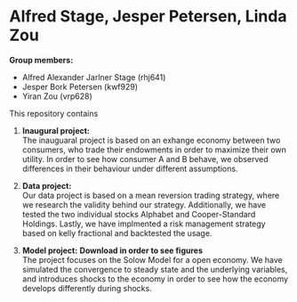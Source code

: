 # Alfred Stage, Jesper Petersen, Linda Zou

**Group members:**
- Alfred Alexander Jarlner Stage (rhj641)
- Jesper Bork Petersen (kwf929)
- Yiran Zou (vrp628)

This repository contains  
1. **Inaugural project:** <br>
   The inauguaral project is based on an exhange economy between two consumers, who trade their endowments in order to maximize their own utility. In order to see how consumer A     and B behave, we observed differences in their behaviour under different assumptions.
   
2. **Data project:** <br>
   Our data project is based on a mean reversion trading strategy, where we research the validity behind our strategy. Additionally, we have tested the two individual stocks          Alphabet and Cooper-Standard Holdings. Lastly, we have implmented a risk management strategy based on kelly fractional and backtested the usage. 

3. **Model project:** **Download in order to see figures** <br>
   The project focuses on the Solow Model for a open economy. We have simulated the convergence to steady state and the underlying variables, and introduces shocks to the economy    in order to see how the economy develops differently during shocks.

